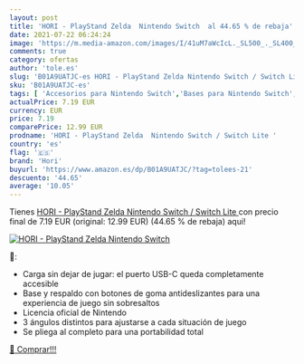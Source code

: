 ```yaml
---
layout: post
title: 'HORI - PlayStand Zelda  Nintendo Switch  al 44.65 % de rebaja'
date: 2021-07-22 06:24:24
image: 'https://m.media-amazon.com/images/I/41uM7aWcIcL._SL500_._SL400_.jpg'
comments: true
category: ofertas
author: 'tole.es'
slug: 'B01A9UATJC-es HORI - PlayStand Zelda Nintendo Switch / Switch Lite'
sku: 'B01A9UATJC-es'
tags: [ 'Accesorios para Nintendo Switch','Bases para Nintendo Switch','Hardware y juegos para Nintendo Switch','Soportes, abrazaderas y bases para Nintendo Switch','Videojuegos','hori','nintendo', ]
actualPrice: 7.19 EUR
currency: EUR
price: 7.19
comparePrice: 12.99 EUR
prodname: 'HORI - PlayStand Zelda  Nintendo Switch / Switch Lite '
country: 'es'
flag: '🇪🇸'
brand: 'Hori'
buyurl: 'https://www.amazon.es/dp/B01A9UATJC/?tag=tolees-21'
descuento: '44.65'
average: '10.05'
---
```


Tienes [HORI - PlayStand Zelda  Nintendo Switch / Switch Lite ](https://www.amazon.es/dp/B01A9UATJC/?tag=tolees-21) con precio final de  7.19 EUR (original: 12.99 EUR) (44.65 %  de rebaja) aqui!

[![HORI - PlayStand Zelda  Nintendo Switch ](https://m.media-amazon.com/images/I/41uM7aWcIcL._SL500_._SL400_.jpg)](https://www.amazon.es/dp/B01A9UATJC/?tag=tolees-21)

🔎:

- Carga sin dejar de jugar: el puerto USB-C queda completamente accesible
- Base y respaldo con botones de goma antideslizantes para una experiencia de juego sin sobresaltos
- Licencia oficial de Nintendo
- 3 ángulos distintos para ajustarse a cada situación de juego
- Se pliega al completo para una portabilidad total

[🛒 Comprar!!!](https://www.amazon.es/dp/B01A9UATJC/?tag=tolees-21)
